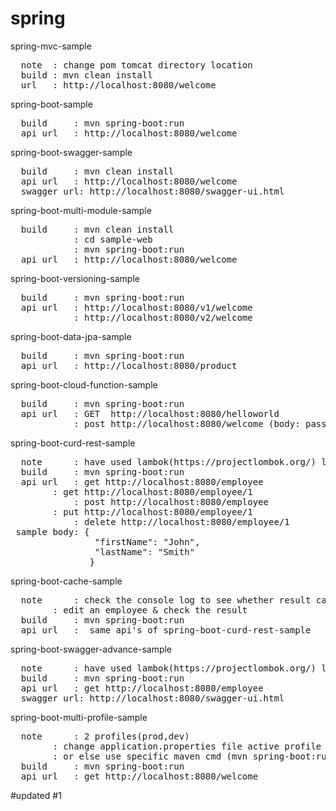 # spring


<h>spring-mvc-sample</h>
<pre>
  note  : change pom tomcat directory location
  build : mvn clean install
  url   : http://localhost:8080/welcome
</pre>
 
 
<h>spring-boot-sample</h>
<pre>
  build     : mvn spring-boot:run
  api url   : http://localhost:8080/welcome
</pre>  
  
<h>spring-boot-swagger-sample</h>
<pre>
  build     : mvn clean install
  api url   : http://localhost:8080/welcome
  swagger url: http://localhost:8080/swagger-ui.html
</pre>
  
<h>spring-boot-multi-module-sample</h>
<pre>
  build     : mvn clean install
            : cd sample-web
            : mvn spring-boot:run
  api url   : http://localhost:8080/welcome  
</pre>

<h>spring-boot-versioning-sample</h>
<pre>
  build     : mvn spring-boot:run
  api url   : http://localhost:8080/v1/welcome 
            : http://localhost:8080/v2/welcome 
</pre>

<h>spring-boot-data-jpa-sample</h>
<pre>
  build     : mvn spring-boot:run
  api url   : http://localhost:8080/product
</pre>

<h>spring-boot-cloud-function-sample</h>
<pre>
  build     : mvn spring-boot:run
  api url   : GET  http://localhost:8080/helloworld 
            : post http://localhost:8080/welcome (body: pass any text)
</pre>

<h>spring-boot-curd-rest-sample</h>
<pre>
  note      : have used lambok(https://projectlombok.org/) library, install IDE addon
  build     : mvn spring-boot:run
  api url   : get http://localhost:8080/employee
	    : get http://localhost:8080/employee/1
            : post http://localhost:8080/employee
	    : put http://localhost:8080/employee/1
            : delete http://localhost:8080/employee/1
 sample body: {
                "firstName": "John",
                "lastName": "Smith"
               }                   
</pre>

<h>spring-boot-cache-sample</h>
<pre>
  note      : check the console log to see whether result came from cache or not
  	    : edit an employee & check the result	
  build     : mvn spring-boot:run
  api url   :  same api's of spring-boot-curd-rest-sample             
</pre>


<h>spring-boot-swagger-advance-sample</h>
<pre>
  note      : have used lambok(https://projectlombok.org/) library, install IDE addon
  build     : mvn spring-boot:run
  api url   : get http://localhost:8080/employee
  swagger url: http://localhost:8080/swagger-ui.html            
</pre>

<h>spring-boot-multi-profile-sample</h>
<pre>
  note      : 2 profiles(prod,dev)
  	    : change application.properties file active profile to 'dev' or 'prod'
	    : or else use specific maven cmd (mvn spring-boot:run -Drun.profiles=prod/mvn spring-boot:run -Drun.profiles=dev)
  build     : mvn spring-boot:run
  api url   : get http://localhost:8080/welcome     
</pre>

  
#updated
#1
